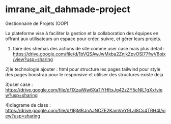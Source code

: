 # imrane_ait_dahmade-project

Gestionnaire de Projets (OOP)

La plateforme vise à faciliter la gestion et la collaboration des équipes en offrant aux utilisateurs un espace pour créer, suivre, et gérer leurs projets.

1. faire des shemas des actions de site comme user case mais plus detail :
   https://drive.google.com/file/d/1bVQSAwJwMxba2ZnjkZpvOSl77fwV6oix/view?usp=sharing

2)le technologie ajouter :
html pour structure les pages
tailwind pour style des pages
boostrap pour le responsive et utiliser des structures existe deja

3)user case :
https://drive.google.com/file/d/1XzaiWw6XaTiYHftxJg42zZY5cNIL1gXx/view?usp=sharing

4)diagrame de class :
https://drive.google.com/file/d/1BjMRJnAJNCZE2KamVvY9LaI8Cs4TRH4I/view?usp=sharing